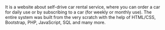 It is a website about self-drive car rental service, where you can order a car for daily use or by subscribing to a car (for weekly or monthly use). The entire system was built from the very scratch with the help of HTML/CSS, Bootstrap, PHP, JavaScript, SQL and many more. 
